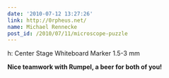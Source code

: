 ```yaml
---
date: '2010-07-12 13:27:26'
link: http://0rpheus.net/
name: Michael Rennecke
post_id: /2010/07/11/microscope-puzzle
---
```


h: Center Stage Whiteboard Marker 1.5-3 mm

<strong>Nice teamwork with Rumpel, a beer for both of you!</strong>